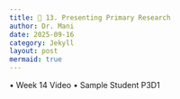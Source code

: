 ```yaml
---
title: 📃 13. Presenting Primary Research
author: Dr. Mani
date: 2025-09-16
category: Jekyll
layout: post
mermaid: true
---
```



•	Week 14 Video
•	Sample Student P3D1
